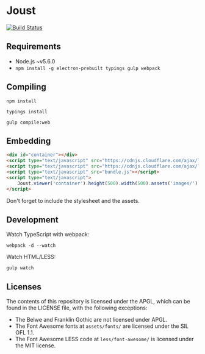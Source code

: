 # Joust
[![Build Status](https://travis-ci.org/HearthSim/joust.svg?branch=master)](https://travis-ci.org/HearthSim/joust)

## Requirements

- Node.js ~v5.6.0
- `npm install -g electron-prebuilt typings gulp webpack`


## Compiling

```
npm install
```

```
typings install
```

```
gulp compile:web
```


## Embedding

```html
<div id="container"></div>
<script type="text/javascript" src="https://cdnjs.cloudflare.com/ajax/libs/react/0.14.7/react.min.js"></script>
<script type="text/javascript" src="https://cdnjs.cloudflare.com/ajax/libs/react/0.14.7/react-dom.min.js"></script>
<script type="text/javascript" src="bundle.js"></script>
<script type="text/javascript">
	Joust.viewer('container').height(500).width(500).assets('images/').fromUrl('http://example.org/brawl.hsreplay');
</script>
```

Don't forget to include the stylesheet and the assets.


## Development

Watch TypeScript with webpack:

```
webpack -d --watch
```

Watch HTML/LESS:

```
gulp watch
```


## Licenses

The contents of this repository is licensed under the APGL, which can be found in the LICENSE file, with the following exceptions:

- The Belwe and Franklin Gothic are not licensed under APGL.
- The Font Awesome fonts at `assets/fonts/` are licensed under the SIL OFL 1.1.
- The Font Awesome LESS code at `less/font-awesome/` is licensed under the MIT license.